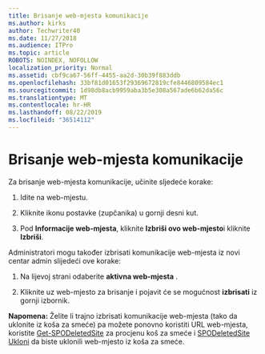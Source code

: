 ```yaml
---
title: Brisanje web-mjesta komunikacije
ms.author: kirks
author: Techwriter40
ms.date: 11/27/2018
ms.audience: ITPro
ms.topic: article
ROBOTS: NOINDEX, NOFOLLOW
localization_priority: Normal
ms.assetid: cbf9ca67-56ff-4455-aa2d-30b39f883ddb
ms.openlocfilehash: 33bf81d01653f29369672819cfe8446809584ec1
ms.sourcegitcommit: 1d98db8acb9959aba3b5e308a567ade6b62da56c
ms.translationtype: MT
ms.contentlocale: hr-HR
ms.lasthandoff: 08/22/2019
ms.locfileid: "36514112"
---
```

# <a name="delete-a-communication-site"></a>Brisanje web-mjesta komunikacije

Za brisanje web-mjesta komunikacije, učinite sljedeće korake: 
  
1. Idite na web-mjestu. 
  
2. Kliknite ikonu postavke (zupčanika) u gornji desni kut. 
  
3. Pod **Informacije web-mjesta**, kliknite **Izbriši ovo web-mjesto**i kliknite **Izbriši**. 
  
Administratori mogu također izbrisati komunikacije web-mjesta iz novi centar admin slijedeći ove korake: 
  
1. Na lijevoj strani odaberite **aktivna web-mjesta** . 
  
2. Kliknite uz web-mjesto za brisanje i pojavit će se mogućnost **izbrisati** iz gornji izbornik. 
  
 **Napomena:** Želite li trajno izbrisati komunikacije web-mjesta (tako da uklonite iz koša za smeće) pa možete ponovno koristiti URL web-mjesta, koristite [Get-SPODeletedSite](https://aka.ms/Get-SPODeletedSite) za procjenu koš za smeće i [SPODeletedSite Ukloni](https://aka.ms/Remove-SPODeletedSite) da biste uklonili web-mjesto iz koša za smeće. 
  

